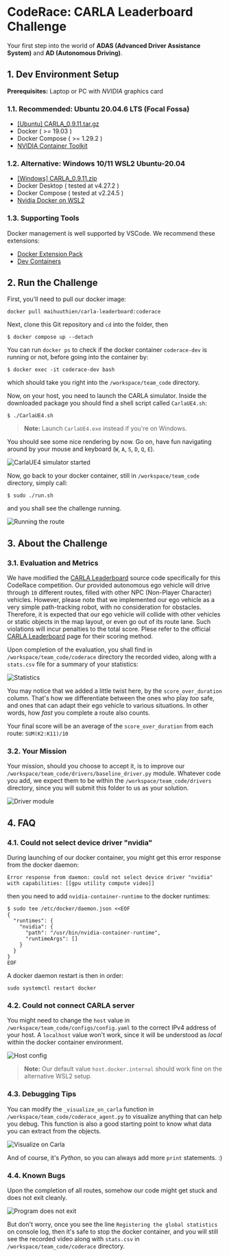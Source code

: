 # CodeRace: CARLA Leaderboard Challenge

Your first step into the world of **ADAS (Advanced Driver Assistance System)** and **AD (Autonomous Driving)**.

## 1. Dev Environment Setup

**Prerequisites:** Laptop or PC with *NVIDIA* graphics card

### 1.1. Recommended: Ubuntu 20.04.6 LTS (Focal Fossa)
- [[Ubuntu] CARLA_0.9.11.tar.gz](https://carla-releases.s3.us-east-005.backblazeb2.com/Linux/CARLA_0.9.11.tar.gz)
- Docker ( >= 19.03 )
- Docker Compose ( >= 1.29.2 )
- [NVIDIA Container Toolkit](https://docs.nvidia.com/datacenter/cloud-native/container-toolkit/1.8.1/install-guide.html)

### 1.2. Alternative: Windows 10/11 WSL2 Ubuntu-20.04
- [[Windows] CARLA_0.9.11.zip](https://carla-releases.s3.us-east-005.backblazeb2.com/Windows/CARLA_0.9.11.zip)
- Docker Desktop ( tested at v4.27.2 )
- Docker Compose ( tested at v2.24.5 )
- [Nvidia Docker on WSL2](https://medium.com/htc-research-engineering-blog/nvidia-docker-on-wsl2-f891dfe34ab)

### 1.3. Supporting Tools

Docker management is well supported by VSCode. We recommend these extensions:
- [Docker Extension Pack](https://marketplace.visualstudio.com/items?itemName=formulahendry.docker-extension-pack)
- [Dev Containers](https://marketplace.visualstudio.com/items?itemName=ms-vscode-remote.remote-containers)

## 2. Run the Challenge

First, you'll need to pull our docker image:

```
docker pull maihuuthien/carla-leaderboard:coderace
```

Next, clone this Git repository and `cd` into the folder, then

```
$ docker compose up --detach
```

You can run `docker ps` to check if the docker container `coderace-dev` is running or not, before going into the container by:

```
$ docker exec -it coderace-dev bash
```

which should take you right into the `/workspace/team_code` directory.

Now, on your host, you need to launch the CARLA simulator. Inside the downloaded package you should find a shell script called `CarlaUE4.sh`:

```
$ ./CarlaUE4.sh
```

> **Note:** Launch `CarlaUE4.exe` instead if you're on Windows.

You should see some nice rendering by now. Go on, have fun navigating around by your mouse and keyboard (`W`, `A`, `S`, `D`, `Q`, `E`).

![CarlaUE4 simulator started](./doc/images/carla_started.png)

Now, go back to your docker container, still in `/workspace/team_code` directory, simply call:

```
$ sudo ./run.sh
```

and you shall see the challenge running.

![Running the route](./doc/images/running_the_route.png)

## 3. About the Challenge

### 3.1. Evaluation and Metrics

We have modified the [CARLA Leaderboard](https://github.com/carla-simulator/leaderboard) source code specifically for this CodeRace competition. Our provided autonomous ego vehicle will drive through `10` different routes, filled with other NPC (Non-Player Character) vehicles. However, please note that we implemented our ego vehicle as a very simple path-tracking robot, with no consideration for obstacles. Therefore, it is expected that our ego vehicle will collide with other vehicles or static objects in the map layout, or even go out of its route lane. Such violations will incur penalties to the total score. Plese refer to the official [CARLA Leaderboard](https://leaderboard.carla.org/#evaluation-and-metrics) page for their scoring method.

Upon completion of the evaluation, you shall find in `/workspace/team_code/coderace` directory the recorded video, along with a `stats.csv` file for a summary of your statistics:

![Statistics](./doc/images/stats.png)

You may notice that we added a little twist here, by the `score_over_duration` column. That's how we differentiate between the ones who play *too* safe, and ones that can adapt their ego vehicle to various situations. In other words, how *fast* you complete a route also counts.

Your final score will be an average of the `score_over_duration` from each route: `SUM(K2:K11)/10`

### 3.2. Your Mission

Your mission, should you choose to accept it, is to improve our `/workspace/team_code/drivers/baseline_driver.py` module. Whatever code you add, we expect them to be within the `/workspace/team_code/drivers` directory, since you will submit this folder to us as your solution.

![Driver module](./doc/images/baseline_driver.png)

## 4. FAQ

### 4.1. Could not select device driver "nvidia"

During launching of our docker container, you might get this error response from the docker daemon:

```
Error response from daemon: could not select device driver "nvidia" with capabilities: [[gpu utility compute video]]
```

then you need to add `nvidia-container-runtime` to the docker runtimes:

```
$ sudo tee /etc/docker/daemon.json <<EOF
{
  "runtimes": {
    "nvidia": {
      "path": "/usr/bin/nvidia-container-runtime",
      "runtimeArgs": []
    }
  }
}
EOF
```

A docker daemon restart is then in order:

```
sudo systemctl restart docker
```

### 4.2. Could not connect CARLA server

You might need to change the `host` value in `/workspace/team_code/configs/config.yaml` to the correct IPv4 address of your host. A `localhost` value won't work, since it will be understood as *local* within the docker container environment.

![Host config](./doc/images/config_host.png)

> **Note:** Our default value `host.docker.internal` should work fine on the alternative WSL2 setup.

### 4.3. Debugging Tips

You can modify the `_visualize_on_carla` function in `/workspace/team_code/coderace_agent.py` to visualize anything that can help you debug. This function is also a good starting point to know what data you can extract from the objects.

![Visualize on Carla](./doc/images/visualize_on_carla.png)

And of course, it's *Python*, so you can always add more `print` statements. :)

### 4.4. Known Bugs

Upon the completion of all routes, somehow our code might get stuck and does not exit cleanly.

![Program does not exit](./doc/images/not_exiting.png)

But don't worry, once you see the line `Registering the global statistics` on console log, then it's safe to stop the docker container, and you will still see the recorded video along with `stats.csv` in `/workspace/team_code/coderace` directory.
